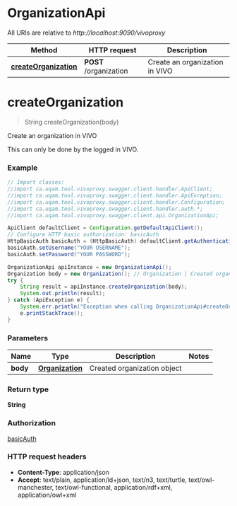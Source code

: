 # OrganizationApi

All URIs are relative to *http://localhost:9090/vivoproxy*

Method | HTTP request | Description
------------- | ------------- | -------------
[**createOrganization**](OrganizationApi.md#createOrganization) | **POST** /organization | Create an organization in VIVO

<a name="createOrganization"></a>
# **createOrganization**
> String createOrganization(body)

Create an organization in VIVO

This can only be done by the logged in VIVO.

### Example
```java
// Import classes:
//import ca.uqam.tool.vivoproxy.swagger.client.handler.ApiClient;
//import ca.uqam.tool.vivoproxy.swagger.client.handler.ApiException;
//import ca.uqam.tool.vivoproxy.swagger.client.handler.Configuration;
//import ca.uqam.tool.vivoproxy.swagger.client.handler.auth.*;
//import ca.uqam.tool.vivoproxy.swagger.client.api.OrganizationApi;

ApiClient defaultClient = Configuration.getDefaultApiClient();
// Configure HTTP basic authorization: basicAuth
HttpBasicAuth basicAuth = (HttpBasicAuth) defaultClient.getAuthentication("basicAuth");
basicAuth.setUsername("YOUR USERNAME");
basicAuth.setPassword("YOUR PASSWORD");

OrganizationApi apiInstance = new OrganizationApi();
Organization body = new Organization(); // Organization | Created organization object
try {
    String result = apiInstance.createOrganization(body);
    System.out.println(result);
} catch (ApiException e) {
    System.err.println("Exception when calling OrganizationApi#createOrganization");
    e.printStackTrace();
}
```

### Parameters

Name | Type | Description  | Notes
------------- | ------------- | ------------- | -------------
 **body** | [**Organization**](Organization.md)| Created organization object |

### Return type

**String**

### Authorization

[basicAuth](../README.md#basicAuth)

### HTTP request headers

 - **Content-Type**: application/json
 - **Accept**: text/plain, application/ld+json, text/n3, text/turtle, text/owl-manchester, text/owl-functional, application/rdf+xml, application/owl+xml

